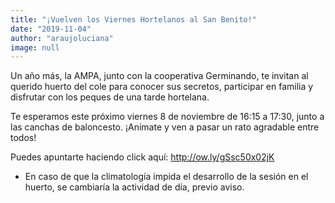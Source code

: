 ```yaml
---
title: "¡Vuelven los Viernes Hortelanos al San Benito!"
date: "2019-11-04"
author: "araujoluciana"
image: null
---
```


Un año más, la AMPA, junto con la cooperativa Germinando, te invitan al querido huerto del cole para conocer sus secretos, participar en familia y disfrutar con los peques de una tarde hortelana.

Te esperamos este próximo viernes 8 de noviembre de 16:15 a 17:30, junto a las canchas de baloncesto. ¡Anímate y ven a pasar un rato agradable entre todos!

Puedes apuntarte haciendo click aquí: <a href="http://ow.ly/gSsc50x02jK" target="_blank" class="text-primary hover:underline">http://ow.ly/gSsc50x02jK</a>

* En caso de que la climatología impida el desarrollo de la sesión en el huerto, se cambiaría la actividad de día, previo aviso.
